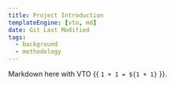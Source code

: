 ```yaml
---
title: Project Introduction
templateEngine: [vto, md]
date: Git Last Modified
tags:
  - background
  - methodology
---
```


Markdown here with VTO {{ `1 + 1 = ${1 + 1}` }}.